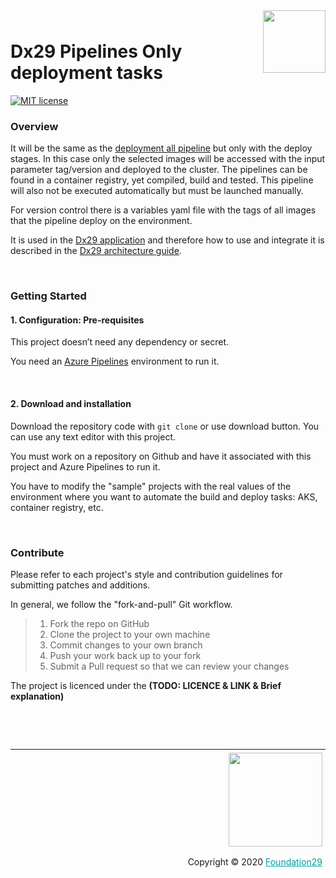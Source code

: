 <div style="margin-bottom: 1%; padding-bottom: 2%;">
	<img align="right" width="100px" src="https://dx29.ai/assets/img/logo-Dx29.png">
</div>

Dx29 Pipelines Only deployment tasks
==============================================================================================================================================
[![MIT license](https://img.shields.io/badge/license-MIT-brightgreen.svg)](http://opensource.org/licenses/MIT)

### **Overview**

It will be the same as the [deployment all pipeline](https://github.com/foundation29org/Dx29.Pipelines_all) but only with the deploy stages. In this case only the selected images will be accessed with the input parameter tag/version and deployed to the cluster. The pipelines can be found in a container registry, yet compiled, build and tested. This pipeline will also not be executed automatically but must be launched manually.

For version control there is a variables yaml file with the tags of all images that the pipeline deploy on the environment.

It is used in the [Dx29 application](https://dx29.ai/) and therefore how to use and integrate it is described in the [Dx29 architecture guide](https://dx29-v2.readthedocs.io/en/latest/index.html).

<p>&nbsp;</p>

### **Getting Started**

####  1. Configuration: Pre-requisites

This project doesn’t need any dependency or secret.

You need an [Azure Pipelines](https://azure.microsoft.com/en-gb/services/devops/pipelines/) environment to run it. 

<p>&nbsp;</p>

####  2. Download and installation

Download the repository code with `git clone` or use download button.
You can use any text editor with this project.

You must work on a repository on Github and have it associated with this project and Azure Pipelines to run it.

You have to modify the "sample" projects with the real values of the environment where you want to automate the build and deploy tasks: AKS, container registry, etc.

<p>&nbsp;</p>

### **Contribute**

Please refer to each project's style and contribution guidelines for submitting patches and additions. 

In general, we follow the "fork-and-pull" Git workflow.

>1. Fork the repo on GitHub
>2. Clone the project to your own machine
>3. Commit changes to your own branch
>4. Push your work back up to your fork
>5. Submit a Pull request so that we can review your changes

The project is licenced under the **(TODO: LICENCE & LINK & Brief explanation)**

<p>&nbsp;</p>
<p>&nbsp;</p>

<div style="border-top: 1px solid !important;
	padding-top: 1% !important;
    padding-right: 1% !important;
    padding-bottom: 0.1% !important;">
	<div align="right">
		<img width="150px" src="https://dx29.ai/assets/img/logo-foundation-twentynine-footer.png">
	</div>
	<div align="right" style="padding-top: 0.5% !important">
		<p align="right">	
			Copyright © 2020
			<a style="color:#009DA0" href="https://www.foundation29.org/" target="_blank"> Foundation29</a>
		</p>
	</div>
<div>
	
